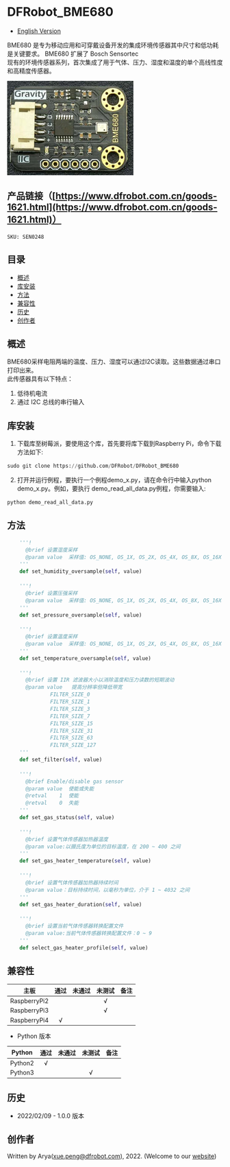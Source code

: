 # DFRobot_BME680

* [English Version](./README.md)

BME680 是专为移动应用和可穿戴设备开发的集成环境传感器其中尺寸和低功耗是关键要求。 BME680 扩展了 Bosch Sensortec <br>
现有的环境传感器系列，首次集成了用于气体、压力、湿度和温度的单个高线性度和高精度传感器。<br>

![产品效果图](../../resources/images/SEN0248.png) 

## 产品链接（[https://www.dfrobot.com.cn/goods-1621.html](https://www.dfrobot.com.cn/goods-1621.html)）
    SKU: SEN0248

## 目录

  * [概述](#概述)
  * [库安装](#库安装)
  * [方法](#方法)
  * [兼容性](#兼容性)
  * [历史](#历史)
  * [创作者](#创作者)

## 概述
BME680采样电阻两端的温度、压力、湿度可以通过I2C读取。这些数据通过串口打印出来。<br>
此传感器具有以下特点：
1. 低待机电流
2. 通过 I2C 总线的串行输入 

## 库安装
1. 下载库至树莓派，要使用这个库，首先要将库下载到Raspberry Pi，命令下载方法如下:<br>
```python
sudo git clone https://github.com/DFRobot/DFRobot_BME680
```
2. 打开并运行例程，要执行一个例程demo_x.py，请在命令行中输入python demo_x.py。例如，要执行 demo_read_all_data.py例程，你需要输入:<br>

```python
python demo_read_all_data.py 
```

## 方法

```python
    '''!
      @brief 设置湿度采样
      @param value  采样值: OS_NONE, OS_1X, OS_2X, OS_4X, OS_8X, OS_16X
    '''
    def set_humidity_oversample(self, value)
    
    '''!
      @brief 设置压强采样
      @param value  采样值: OS_NONE, OS_1X, OS_2X, OS_4X, OS_8X, OS_16X
    '''
    def set_pressure_oversample(self, value)
    
    '''!
      @brief 设置温度采样
      @param value  采样值: OS_NONE, OS_1X, OS_2X, OS_4X, OS_8X, OS_16X
    '''
    def set_temperature_oversample(self, value)
    
    '''!
      @brief 设置 IIR 滤波器大小以消除温度和压力读数的短期波动
      @param value   提高分辨率但降低带宽
              FILTER_SIZE_0
              FILTER_SIZE_1
              FILTER_SIZE_3
              FILTER_SIZE_7
              FILTER_SIZE_15
              FILTER_SIZE_31
              FILTER_SIZE_63
              FILTER_SIZE_127
    '''
    def set_filter(self, value)
    
    '''!
      @brief Enable/disable gas sensor
      @param value  使能或失能
      @retval    1  使能 
      @retval    0  失能
    '''
    def set_gas_status(self, value)
    
    '''!
      @brief 设置气体传感器加热器温度
      @param value:以摄氏度为单位的目标温度，在 200 ~ 400 之间
    '''
    def set_gas_heater_temperature(self, value)
    
    '''!
      @brief 设置气体传感器加热器持续时间
      @param value：目标持续时间，以毫秒为单位，介于 1 ~ 4032 之间
    '''
    def set_gas_heater_duration(self, value)
    
    '''!
      @brief 设置当前气体传感器转换配置文件
      @param value:当前气体传感器转换配置文件：0 ~ 9
    '''
    def select_gas_heater_profile(self, value)
```

## 兼容性

| 主板         | 通过 | 未通过 | 未测试 | 备注 |
| ------------ | :--: | :----: | :----: | :--: |
| RaspberryPi2 |      |        |   √    |      |
| RaspberryPi3 |      |        |   √    |      |
| RaspberryPi4 |  √   |        |        |      |

* Python 版本

| Python  | 通过 | 未通过 | 未测试 | 备注 |
| ------- | :--: | :----: | :----: | ---- |
| Python2 |  √   |        |        |      |
| Python3 |     |        |    √    |      |

## 历史

- 2022/02/09 - 1.0.0 版本

## 创作者

Written by Arya(xue.peng@dfrobot.com), 2022. (Welcome to our [website](https://www.dfrobot.com/))






